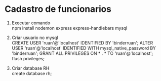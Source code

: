 # Cadastro de funcionarios


1. Executar comando <br />
npm install nodemon express express-handlebars mysql

2. Criar usuario no mysql<br />
CREATE USER 'ruan'@'localhost' IDENTIFIED BY 'binderruan';
ALTER USER 'ruan'@'localhost' IDENTIFIED WITH mysql_native_password BY 'binderruan';
GRANT ALL PRIVILEGES ON * . * TO 'ruan'@'localhost';
flush privileges;

3. Criar database RH<br />
create database rh;
